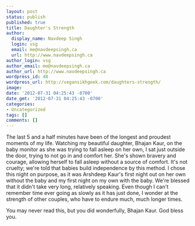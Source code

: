 ```yaml
---
layout: post
status: publish
published: true
title: Daughter's Strength
author:
  display_name: Navdeep Singh
  login: vsg
  email: me@navdeepsingh.ca
  url: http://www.navdeepsingh.ca
author_login: vsg
author_email: me@navdeepsingh.ca
author_url: http://www.navdeepsingh.ca
wordpress_id: 48
wordpress_url: http://vegansikhgeek.com/daughters-strength/
image: 
date: '2012-07-31 04:25:43 -0700'
date_gmt: '2012-07-31 04:25:43 -0700'
categories:
- Uncategorized
tags: []
comments: []
---
```

<p>The last 5 and a half minutes have been of the longest and proudest moments of my life. Watching my beautiful daughter, Bhajan Kaur, on the baby monitor as she was trying to fall asleep on her own, I sat just outside the door, trying to not go in and comfort her. She's shown bravery and courage, allowing herself to fall asleep without a source of comfort. It's not cruelty; we're told that babies build independence by this method. I chose this night on purpose, as it was Arshdeep Kaur's first night out on her own without the baby and my first night on my own with the baby. We're blessed that it didn't take very long, relatively speaking. Even though I can't remember time ever going as slowly as it has just done, I wonder at the strength of other couples, who have to endure much, much longer times.</p>
<p>You may never read this, but you did wonderfully, Bhajan Kaur. God bless you.</p>
